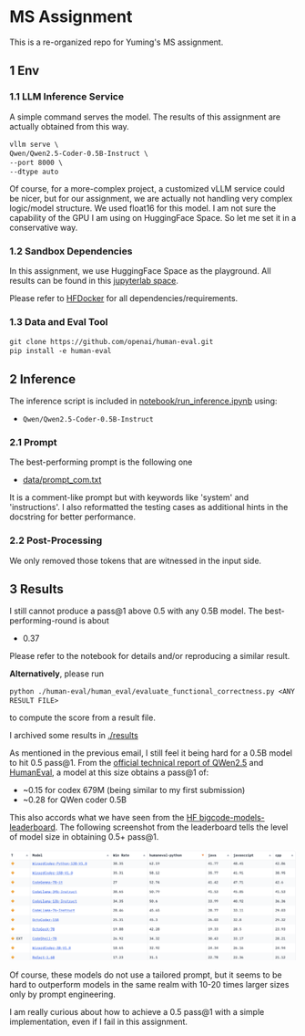 # MS Assignment

This is a re-organized repo for Yuming's MS assignment.

## 1 Env
### 1.1 LLM Inference Service

A simple command serves the model. The results of this assignment are actually obtained from this way.
```
vllm serve \
Qwen/Qwen2.5-Coder-0.5B-Instruct \
--port 8000 \
--dtype auto
```
Of course, for a more-complex project, a customized vLLM service could be nicer, but for our assignment, we are actually not handling very complex logic/model structure. We used float16 for this model. I am not sure the capability of the GPU I am using on HuggingFace Space. So let me set it in a conservative way.

### 1.2 Sandbox Dependencies
In this assignment, we use HuggingFace Space as the playground. All results can be found in this [jupyterlab space](https://huggingface.co/spaces/ymcidence/OperationMS).

Please refer to [HFDocker](./HFDocker) for all dependencies/requirements.

### 1.3 Data and Eval Tool
```
git clone https://github.com/openai/human-eval.git
pip install -e human-eval
```
## 2 Inference
The inference script is included in [notebook/run_inference.ipynb](notebook/run_inference.ipynb) using:
* `Qwen/Qwen2.5-Coder-0.5B-Instruct`

### 2.1 Prompt
The best-performing prompt is the following one
*  [data/prompt_com.txt](data/prompt_com.txt)

It is a comment-like prompt but with keywords like 'system' and 'instructions'.
I also reformatted the testing cases as additional hints in the docstring for better performance.

### 2.2 Post-Processing

We only removed those tokens that are witnessed in the input side.

## 3 Results

I still cannot produce a pass@1 above 0.5 with any 0.5B model. The best-performing-round is about
* 0.37

Please refer to the notebook for details and/or reproducing a similar result.

**Alternatively**, please run 
```
python ./human-eval/human_eval/evaluate_functional_correctness.py <ANY RESULT FILE>
```
to compute the score from a result file.

I archived some results in [./results](results/)

As mentioned in the previous email, I still feel it being hard for a 0.5B model to hit 0.5 pass@1. From the [official technical report of QWen2.5](https://arxiv.org/abs/2409.12186) and [HumanEval](https://arxiv.org/pdf/2107.03374), a model at this size obtains a pass@1 of:
* ~0.15 for codex 679M (being similar to my first submission)
* ~0.28 for QWen coder 0.5B 

This also accords what we have seen from the [HF bigcode-models-leaderboard](https://huggingface.co/spaces/bigcode/bigcode-models-leaderboard). 
The following screenshot from the leaderboard tells the level of model size in obtaining 0.5+ pass@1.

![fig](./results/hf.png)

Of course, these models do not use a tailored prompt, but it seems to be hard to outperform models in the same realm with 10-20 times larger sizes only by prompt engineering.

I am really curious about how to achieve a 0.5 pass@1 with a simple implementation, even if I fail in this assignment.